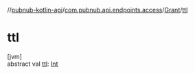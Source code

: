 //[pubnub-kotlin-api](../../../index.md)/[com.pubnub.api.endpoints.access](../index.md)/[Grant](index.md)/[ttl](ttl.md)

# ttl

[jvm]\
abstract val [ttl](ttl.md): [Int](https://kotlinlang.org/api/latest/jvm/stdlib/kotlin-stdlib/kotlin/-int/index.html)
